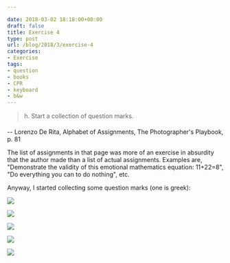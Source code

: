 ```yaml
---

date: 2018-03-02 18:18:00+00:00
draft: false
title: Exercise 4
type: post
url: /blog/2018/3/exercise-4
categories:
- Exercise
tags:
- question
- books
- CPR
- keyboard
- b&w
---
```



  

<blockquote>
    h. Start a collection of question marks.
  </blockquote>


  -- Lorenzo De Rita, Alphabet of Assignments, The Photographer's Playbook, p. 81



The list of assignments in that page was more of an exercise in absurdity that the author made than a list of actual assignments. Examples are, "Demonstrate the validity of this emotional mathematics equation: 11+22=8", "Do everything you can to do nothing", etc.

Anyway, I started collecting some question marks (one is greek):



  
![](/images/2018-03-02-20183exercise-4/image-asset.jpeg)

  

  
![](/images/2018-03-02-20183exercise-4/image-asset.jpeg)

  

  
![](/images/2018-03-02-20183exercise-4/image-asset.jpeg)

  

  
![](/images/2018-03-02-20183exercise-4/image-asset.jpeg)

  

  
![](/images/2018-03-02-20183exercise-4/image-asset.jpeg)

  


